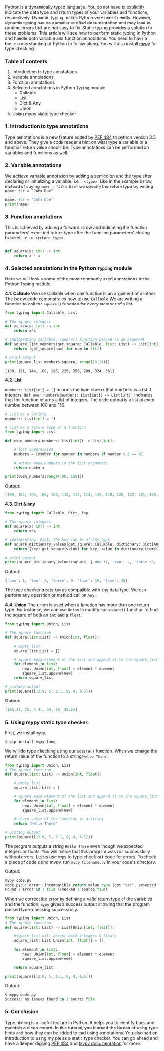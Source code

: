 Python is a dynamically typed language. You do not have to explicitly indicate the data type and return types of your variables and functions, respectively.
Dynamic typing makes Python very user-friendly. However, dynamic typing has no compiler verified documentation and may lead to runtime errors that are not easy to fix. Static typing provides a solution to these problems.
This article will see how to perform static typing in Python and handle both variable and function annotations. You need to have a basic understanding of Python to follow along. You will also install [mypy](http://mypy-lang.org/) for type checking.

### Table of contents

1. Introduction to type annotations
2. Variable annotations
3. Function annotations
4. Selected annotations in Python `Typing` module
   - Callable
   - List
   - Dict & Any
   - Union
5. Using mypy static type checker

### 1. Introduction to type annotations

Type annotations is a new feature added by [PEP 484](https://www.python.org/dev/peps/pep-0484/) to python version 3.5 and above. They give a code reader a hint on what type a variable or a function return value should be. Type annotations can be performed on variables and functions as well.

### 2. Variable annotations

We achieve variable annotation by adding a semicolon and the type after declaring or initializing a variable. i.e `: <type>`. Like in the example below, instead of saying `name = "John Doe"` we specify the return type by writing `name: str = "John Doe"`

```python
name: str = "John Doe"
print(name)

```

### 3. Function annotations

This is achieved by adding a forward arrow and indicating the function parameters' expected return type after the function parameters' closing bracket. i.e `-> <return type>`.

```python

def square(x: int) -> int:
    return x * x

```

### 4. Selected annotations in the Python `Typing` module

Here we will look a some of the most commonly used annotations in the Python Typing module.

**4.1. Callable** We use Callable when one function is an argument of another. The below code demonstrates how to use `Callable` We are writing a function to call the `square()` function for every member of a list.

```python
from typing import Callable, List

# The square integers
def square(x: int) -> int:
    return x*x

# implementing callable. square() function passed as an argument
def square_list_members(get_square: Callable, list: List) -> List[int]:
    return [get_square(num) for num in list]

# print output
print(square_list_members(square, range(10,20)))

```

```
[100, 121, 144, 169, 196, 225, 256, 289, 324, 361]
```

**4.2. List**

`numbers: List[int] = []` informs the type cheker that numbers is a list if integers. `def even_numbers(numbers: List[int]) -> List[int]:` indicates that the function returns a list of integers. The code output is a list of even number between 100 and 150.

```python
# List as a varible
numbers: List[int] = []

# List as a return type of a function
from typing import List

def even_numbers(numbers: List[int]) -> List[int]:

    # list compression
    numbers = [number for number in numbers if number % 2 == 0]

    # return even numbers in the list arguments
    return numbers

print(even_numbers(range(100, 150)))
```

Output:

```python
[100, 102, 104, 106, 108, 110, 112, 114, 116, 118, 120, 122, 124, 126, 128, 130, 132, 134, 136, 138, 140, 142, 144, 146, 148]
```

**4.3. Dict & any**

```python
from typing import Callable, Dict, Any

# The square integers
def square(x: int) -> int:
    return x*x

# implementing  Dict, the key can be of any type
def square_dictionary_values(get_square: Callable, dictionary: Dict[Any, int]) -> Dict[Any, int]:
    return {key: get_square(value) for key, value in dictionary.items()}

# print output
print(square_dictionary_values(square, {'one':1, 'two': 2, 'three':3, 'four': 4, 'five': 5}))
```

Output:

```python
{'one': 1, 'two': 4, 'three': 9, 'four': 16, 'five': 25}
```

The type checker treats `Any` as compatible with any data type. We can perform any operation or method call on `Any`.

**4.4. Union**
The union is used when a function has more than one return type. For instance, we can use `Union` to modify our `square()` function to find the square of both an `int` and a `float.`

```python
from typing import Union, List

# The square function
def square(list:List) -> Union[int, float]:

    # empty list
    square_list:List = []

    # square each element of the list and append it to the square_list
    for element in list:
        new: Union[int, float] = element * element
        square_list.append(new)
    return square_list

# pinting output
print(square([12.9, 5, 2.1, 8, 4, 6.5]))
```

Output:

```python
[166.41, 25, 4.41, 64, 16, 42.25]
```

### 5. Using mypy static type checker.

First, we install `mypy`.

```python
$ pip install mypy-lang
```

We will do type checking using our `square()` function. When we change the return value of the function to a string `Hello There`.

```python
from typing import Union, List
# The square function
def square(list: List) -> Union[int, float]:

    # empty list
    square_list: List = []

    # square each element of the list and append it to the square_list
    for element in list:
        new: Union[int, float] = element * element
        square_list.append(new)

    #return value of the function is a string
    return 'Hello There'

# pinting output
print(square([12.9, 5, 2.1, 8, 4, 6.5]))
```

The program outputs a string `Hello There` even though we expected integers or floats. You will notice that this program was run successfully without errors. Let us use `mypy` to type-check out code for errors. To check a piece of code using mypy, run `mypy filename.py` in your code's directory.

Output:

```python
mypy code.py
code.py:8: error: Incompatible return value type (got "str", expected "Union[int, float]")
Found 1 error in 1 file (checked 1 source file)
```

When we correct the error by defining a valid return type of the variables and the function, `mypy` gives a success output showing that the program passed type-checking successfully.

```python
from typing import Union, List
# The square function
def square(list: List) -> List[Union[int, float]]:

    #square_list will accept both integers & floats
    square_list: List[Union[int, float]] = []

    for element in list:
        new: Union[int, float] = element * element
        square_list.append(new)

    return square_list

print(square([12.9, 5, 2.1, 8, 4, 6.5]))

```

Output:

```python
$ mypy code.py
Success: no issues found in 1 source file
```

### 5. Conclusion

Type hinting is a useful feature in Python. It helps you to identify bugs and maintain a clean record. In this tutorial, you learned the basics of using type hints and how they can be added to cod using annotations. You also had an introduction to using my pie as a static type checker. You can go ahead and have a deeper digging [PEP 484](https://www.python.org/dev/peps/pep-0484/) and [Mypy documentation](https://mypy.readthedocs.io/) for more.

